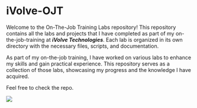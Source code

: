 # iVolve-OJT
Welcome to the On-The-Job Training Labs repository! This repository contains all the labs and projects that I have completed as part of my on-the-job-training at ***iVolve Technologies***. Each lab is organized in its own directory with the necessary files, scripts, and documentation.

As part of my on-the-job training, I have worked on various labs to enhance my skills and gain practical experience. This repository serves as a collection of those labs, showcasing my progress and the knowledge I have acquired.

Feel free to check the repo.

<img src="https://github.com/Asem-Mohamed-321/iVolve-OJT/assets/167926594/0c3dec66-a39e-4748-87a5-fd7d708b2326">
